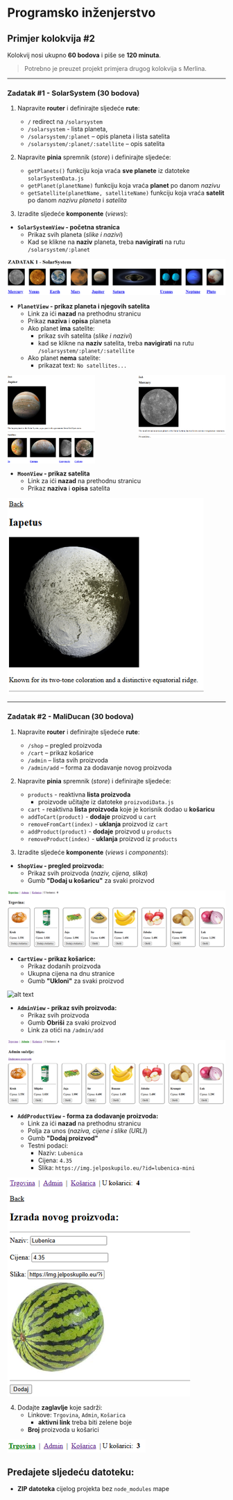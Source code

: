<div>

# Programsko inženjerstvo

## Primjer kolokvija #2

Kolokvij nosi ukupno **60 bodova** i piše se **120 minuta**.

> Potrebno je preuzet projekt primjera drugog kolokvija s Merlina.

---

### Zadatak #1 - SolarSystem (30 bodova)

1. Napravite **router** i definirajte sljedeće **rute**:
    - `/` redirect na `/solarsystem`
    - `/solarsystem` - lista planeta, 
    - `/solarsystem/:planet` – opis planeta i lista satelita
    - `/solarsystem/:planet/:satellite` – opis satelita

2. Napravite **pinia** spremnik (*store*) i definirajte sljedeće:
    - `getPlanets()` funkciju koja vraća **sve planete** iz datoteke `solarSystemData.js`
    - `getPlanet(planetName)` funkciju koja vraća **planet** po danom *nazivu*
    - `getSatellite(planetName, satelliteName)` funkciju koja vraća **satelit** po danom *nazivu planeta* i *satelita*

3. Izradite sljedeće **komponente** (*views*):
- **`SolarSystemView` - početna stranica**
    - Prikaz svih planeta (*slike i nazivi*)
    - Kad se klikne na **naziv** planeta, treba **navigirati** na rutu `/solarsystem/:planet`

![alt text](Slike/SolarSystem.png)

- **`PlanetView` - prikaz planeta i njegovih satelita**
    - Link za ići **nazad** na prethodnu stranicu
    - Prikaz **naziva** i **opisa** planeta 
    - Ako planet **ima** satelite:
        - prikaz svih satelita (*slike i nazivi*)
        - kad se klikne na **naziv** satelita, treba **navigirati** na rutu `/solarsystem/:planet/:satellite`
    - Ako planet **nema** satelite:
        - prikazat text: `No satellites...`

<div style="display: flex; align-items: flex-start; gap: 100px; width: 100%;">
  <img src="Slike/Planet.png" style="width: calc(50% - 50px); object-fit: contain;">
  <img src="Slike/PlanetNoSatellites.png" style="width: calc(50% - 50px); object-fit: contain;">
</div>

- **`MoonView` - prikaz satelita**
    - Link za ići **nazad** na prethodnu stranicu
    - Prikaz **naziva** i **opisa** satelita 

![alt text](Slike/Satellite.png)

<div class="page"></div>

---

### Zadatak #2 - MaliDucan (30 bodova)

1. Napravite **router** i definirajte sljedeće **rute**:
    - `/shop` – pregled proizvoda
    - `/cart` – prikaz košarice
    - `/admin` – lista svih proizvoda
    - `/admin/add` – forma za dodavanje novog proizvoda

2. Napravite **pinia** spremnik (*store*) i definirajte sljedeće:
    - `products` - reaktivna **lista proizvoda** 
        - proizvode učitajte iz datoteke `proizvodiData.js`
    - `cart` - reaktivna **lista proizvoda** koje je korisnik dodao u **košaricu**
    - `addToCart(product)` - **dodaje** proizvod u `cart`
    - `removeFromCart(index)` - **uklanja** proizvod iz `cart`
    - `addProduct(product)` - **dodaje** proizvod u `products`
    - `removeProduct(index)` - **uklanja** proizvod iz `products`

3. Izradite sljedeće **komponente** (*views* i *components*):

- **`ShopView` - pregled proizvoda:**
    - Prikaz svih proizvoda (*naziv, cijena, slika*)
    - Gumb **"Dodaj u košaricu"** za svaki proizvod

![alt text](Slike/Trgovina.png)

- **`CartView` - prikaz košarice:**
    - Prikaz dodanih proizvoda
    - Ukupna cijena na dnu stranice
    - Gumb **"Ukloni"** za svaki proizvod

![alt text](Slike/Košarica.png)

- **`AdminView` - prikaz svih proizvoda:**
    - Prikaz svih proizvoda
    - Gumb **Obriši** za svaki proizvod
    - Link za otići na `/admin/add`

![alt text](Slike/Admin.png)

- **`AddProductView` - forma za dodavanje proizvoda:**
    - Link za ići **nazad** na prethodnu stranicu
    - Polja za unos (*naziva, cijene i slike (URL)*)
    - Gumb **"Dodaj proizvod"**
    - Testni podaci:
        - Naziv: `Lubenica`
        - Cijena: `4.35`
        - Slika: `https://img.jelposkupilo.eu/?id=lubenica-mini`

![alt text](Slike/AddProduct.png)

4. Dodajte **zaglavlje** koje sadrži:
    - Linkove: `Trgovina`, `Admin`, `Košarica` 
        - **aktivni link** treba biti zelene boje
    - **Broj** proizvoda u košarici

![alt text](Slike/Header.png)


## Predajete sljedeću datoteku:

- **ZIP datoteka** cijelog projekta bez `node_modules` mape

</div>